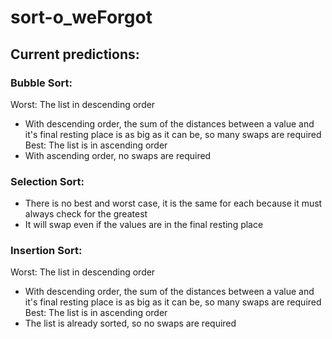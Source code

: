 # sort-o_weForgot
## Current predictions:
### Bubble Sort:
Worst: The list in descending order
  * With descending order, the sum of the distances between a value and it's final resting place is as big as it can be, so many swaps are required
Best: The list is in ascending order
  * With ascending order, no swaps are required
### Selection Sort:
  * There is no best and worst case, it is the same for each because it must always check for the greatest
  * It will swap even if the values are in the final resting place 
### Insertion Sort:
Worst: The list in descending order
  * With descending order, the sum of the distances between a value and it's final resting place is as big as it can be, so many swaps are required
Best: The list is in ascending order
  * The list is already sorted, so no swaps are required
